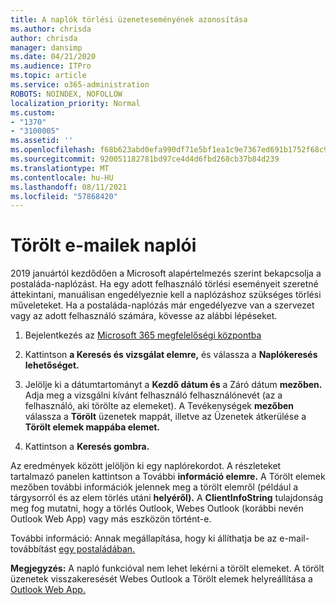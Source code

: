 ```yaml
---
title: A naplók törlési üzeneteseményének azonosítása
ms.author: chrisda
author: chrisda
manager: dansimp
ms.date: 04/21/2020
ms.audience: ITPro
ms.topic: article
ms.service: o365-administration
ROBOTS: NOINDEX, NOFOLLOW
localization_priority: Normal
ms.custom:
- "1370"
- "3100005"
ms.assetid: ''
ms.openlocfilehash: f68b623abd0efa990df71e5bf1ea1c9e7367ed691b1752f68c971e973922a63d
ms.sourcegitcommit: 920051182781bd97ce4d4d6fbd268cb37b84d239
ms.translationtype: MT
ms.contentlocale: hu-HU
ms.lasthandoff: 08/11/2021
ms.locfileid: "57868420"
---
```

# <a name="audit-logs-for-deleted-email-messages"></a>Törölt e-mailek naplói

2019 januártól kezdődően a Microsoft alapértelmezés szerint bekapcsolja a postaláda-naplózást. Ha egy adott felhasználó törlési eseményeit szeretné áttekintani, manuálisan engedélyeznie kell a naplózáshoz szükséges törlési műveleteket. Ha a postaláda-naplózás már engedélyezve van a szervezet vagy az adott felhasználó számára, kövesse az alábbi lépéseket.

1. Bejelentkezés az [Microsoft 365 megfelelőségi központba](https://protection.office.com/)

2. Kattintson **a Keresés és vizsgálat elemre,** és válassza a **Naplókeresés lehetőséget.**

3. Jelölje ki a dátumtartományt a **Kezdő dátum és** a Záró dátum **mezőben.** Adja meg a vizsgálni kívánt felhasználó felhasználónevét (az a felhasználó, aki törölte az elemeket). A Tevékenységek **mezőben** válassza a **Törölt** üzenetek mappát, illetve az Üzenetek átkerülése a **Törölt elemek mappába elemet.**

4. Kattintson a **Keresés gombra.**

Az eredmények között jelöljön ki egy naplórekordot. A részleteket tartalmazó panelen kattintson a További **információ elemre.** A Törölt elemek mezőben további információk jelennek meg a törölt elemről (például a tárgysorról és az elem törlés utáni **helyéről).** A **ClientInfoString** tulajdonság meg fog mutatni, hogy a törlés Outlook, Webes Outlook (korábbi nevén Outlook Web App) vagy más eszközön történt-e.

További információ: Annak megállapítása, hogy ki állíthatja be az e-mail-továbbítást [egy postaládában.](https://docs.microsoft.com/microsoft-365/compliance/auditing-troubleshooting-scenarios#determine-if-a-user-deleted-email-items)

**Megjegyzés:** A napló funkcióval nem lehet lekérni a törölt elemeket. A törölt üzenetek visszakeresését Webes Outlook a Törölt elemek helyreállítása a [Outlook Web App.](https://support.office.com/article/C3D8FC15-EEEF-4F1C-81DF-E27964B7EDD4)
